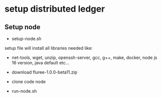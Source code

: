# setup distributed ledger



## Setup node

- setup-node.sh
    
setup file will install all libraries needed like:
- net-tools, wget, unzip, openssh-server, gcc, g++, make, docker, node js 16 version, java default etc...
- download fluree-1.0.0-beta11.zip
- clone code node

- run-node.sh

